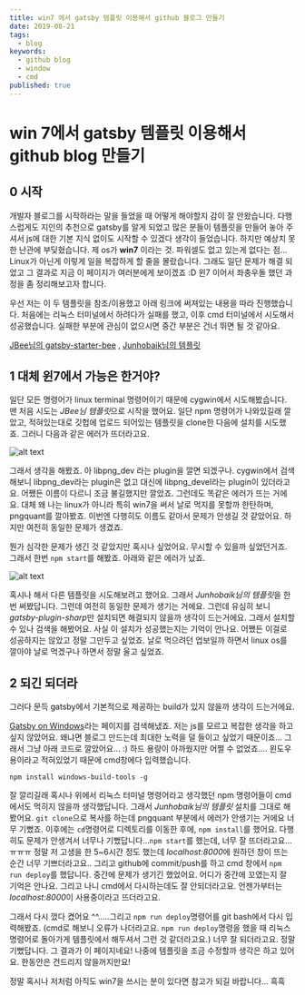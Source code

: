 ```yaml
---
title: win7 에서 gatsby 템플릿 이용해서 github 블로그 만들기
date: 2019-08-21
tags:
  - blog
keywords:
  - github blog
  - window
  - cmd
published: true
---
```


# win 7에서 gatsby 템플릿 이용해서 github blog 만들기

## 0 시작

개발자 블로그를 시작하라는 말을 들었을 때 어떻게 해야할지 감이 잘 안왔습니다. 다행스럽게도 지인의 추천으로 gatsby를 알게 되었고 많은 분들이 템플릿을 만들어 놓아 주셔서 js에 대한 기본 지식 없이도 시작할 수 있겠다 생각이 들었습니다. 하지만 예상치 못한 난관에 부딪혔습니다. 제 os가 **win7** 이라는 것. 파워셀도 없고 있는게 없다는 점... Linux가 아닌게 이렇게 일을 복잡하게 할 줄을 몰랐습니다. 그래도 일단 문제가 해결 되었고 그 결과로 지금 이 페이지가 여러분에게 보이겠죠 :D 윈7 이어서 좌충우돌 했던 과정을 좀 정리해보고자 합니다.

우선 저는 이 두 템플릿을 참조/이용했고 아래 링크에 써져있는 내용을 따라 진행했습니다. 처음에는 리눅스 터미널에서 하려다가 실패를 했고, 이후 cmd 터미널에서 시도해서 성공했습니다. 실패한 부분에 관심이 없으시면 중간 부분은 건너 뛰면 될 것 같아요.

[JBee님의 gatsby-starter-bee][1] , [Junhobaik님의 템플릿][2]

## 1 대체 윈7에서 가능은 한거야?

일단 모든 명령어가 linux terminal 명령어이기 때문에 cygwin에서 시도해봤습니다. 
맨 처음 시도는 *JBee님 템플릿*으로 시작을 했어요. 일단 npm 명령어가 나와있길래 깔았고, 적혀있는대로 깃헙에 업로드 되어있는 템플릿을 clone한 다음에 설치를 시도했죠. 그러니 다음과 같은 에러가 뜨더라고요. 

![alt text][image1]

그래서 생각을 해봤죠. 아 libpng_dev 라는 plugin을 깔면 되겠구나. cygwin에서 검색해보니 libpng_dev라는 plugin은 없고 대신에 libpng_devel라는 plugin이 있더라고요. 어쨌든 이름이 다르니 조금 불길했지만 깔았죠. 그런데도 똑같은 에러가 뜨는 거에요. 대체 왜 나는 linux가 아니라 특히 win7을 써서 날로 먹지를 못할까 한탄하며, pngquant를 깔아봤죠. 이번엔 다행히도 이름도 같아서 문제가 안생길 것 같았어요. 하지만 여전히 동일한 문제가 생겼죠.

뭔가 심각한 문제가 생긴 것 같았지만 혹시나 싶었어요. 무시할 수 있을까 싶었던거죠. 그래서 한번 `npm start`를 해봤죠. 아래와 같은 에러가 났죠.

![alt text][image2]

혹시나 해서 다른 템플릿을 시도해보려고 했어요. 그래서 *Junhobaik님의 템플릿*을 한번 써봤답니다. 그런데 여전히 동일한 문제가 생기는 거에요. 그런데 유심히 보니 *gatsby-plugin-sharp*만 설치되면 해결되지 않을까 생각이 드는거에요. 그래서 설치할 수 있나 검색을 해봤어요. 사실 이 설치가 성공했는지는 기억이 안나요. 어쨌든 이걸로 성공하지는 않았고 정말 그만두고 싶었죠. 날로 먹으려던 업보일까 하면서 linux os를 깔아야 날로 먹겠구나 하면서 정말 울고 싶었죠.

## 2 되긴 되더라

그러다 문득 gatsby에서 기본적으로 제공하는 build가 있지 않을까 생각이 드는거에요. 

[Gatsby on Windows][3]라는 페이지를 검색해냈죠. 저는 js를 모르고 복잡한 생각을 하고 싶지 않았어요. 왜냐면 블로그 만드는데 최대한 노력을 덜 들이고 싶었기 때문이죠... 그래서 그냥 아래 코드로 깔았어요... :) 하드 용량이 아까웠지만 어쩔 수 없었죠.... 윈도우 용이라고 적혀있었기 때문에 cmd창에다 입력했습니다.

```
npm install windows-build-tools -g
```

잘 깔리길래 혹시나 위에서 리눅스 터미널 명령어라고 생각했던 npm 명령어들이 cmd에서도 먹히지 않을까 생각했답니다. 그래서 *Junhobaik님의 템플릿* 설치를 그대로 해봤어요. `git clone`으로 복사를 하는데 pngquant 부분에서 에러가 안생기는 거에요 너무 기뻤죠. 이후에는 `cd`명령어로 디렉토리를 이동한 후에, `npm install`를 했어요. 다행히도 문제가 안생겨서 너무나 기뻤답니다...`npm start`를 했는데, 너무 잘 뜨더라고요...ㅠㅠㅠ 정말 저 고생을 한 5~6시간 정도 했는데 *localhost:8000*에 원하던 창이 뜨는 순간 너무 기쁘더라고요.. 그리고 github에 commit/push를 하고 cmd 창에서 `npm run deploy`를 했답니다. 중간에 문제가 생기긴 했었어요. 어디가 중간에 꼬였는지 잘 기억은 안나요. 그리고 나니 cmd에서 다시하는데도 잘 안되더라고요. 언젠가부터는 *localhost:8000*이 사용중이라고 뜨더라고요.

그래서 다시 껐다 켰어요 ^^.....그리고 `npm run deploy`명령어를 git bash에서 다시 입력해봤죠. (cmd로 해보니 오류가 나더라고요. `npm run deploy`명령을 했을 때 리눅스 명령어로 돌아가게 템플릿에서 해두셔서 그런 것 같더라고요.) 너무 잘 되더라고요. 정말 기뻤답니다. 그 결과가 이 페이지네요! 나중에 템플릿을 조금 수정할까 생각은 하고 있어요. 한동안은 건드리지 않을꺼지만요!

정말 혹시나 저처럼 아직도 win7을 쓰시는 분이 있다면 참고가 되길 바랍니다... 흑흑 



[1]: https://github.com/JaeYeopHan/gatsby-starter-bee
[2]: https://junhobaik.github.io/create-gatsby-blog/
[3]: https://www.gatsbyjs.org/docs/gatsby-on-windows/

[image1]: https://raw.githubusercontent.com/neulbo-187/neulbo-187.github.io/develop/src/images/190820-starting-blog/error1.png
[image2]: https://github.com/neulbo-187/neulbo-187.github.io/blob/develop/src/images/190820-starting-blog/error2.png?raw=true